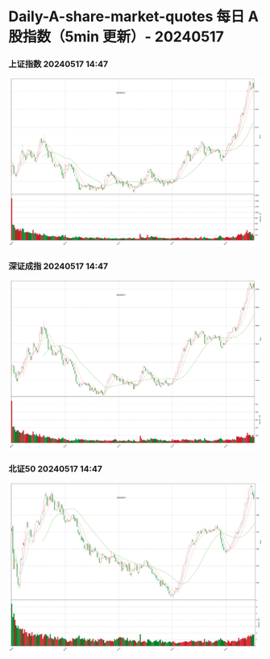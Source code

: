 
# Daily-A-share-market-quotes 每日 A 股指数（5min 更新）- 20240517

### 上证指数 20240517 14:47
![](./fig/2024/5/20240517-sh000001.png)

### 深证成指 20240517 14:47
![](./fig/2024/5/20240517-sz399001.png)

### 北证50 20240517 14:47
![](./fig/2024/5/20240517-bj899050.png)
